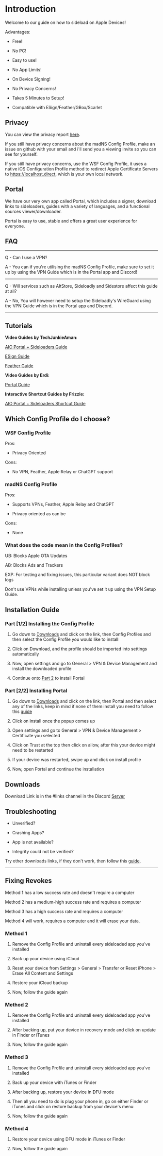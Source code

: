 # Introduction

Welcome to our guide on how to sideload on Apple Devices!

Advantages:

- Free!

- No PC!

- Easy to use!

- No App Limits!

- On Device Signing!

- No Privacy Concerns!

- Takes 5 Minutes to Setup!

- Compatible with ESign/Feather/GBox/Scarlet

## Privacy

You can view the privacy report [here](https://nch.pl/s/rKBAY59pNcX5bpJ/download?path=%2F&files=maDNS%20Config%20Profile%20Privacy%20Report.pdf&downloadStartSecret=5en4k2r6yuv).

If you still have privacy concerns about the madNS Config Profile, make an issue on github with your email and i'll send you a viewing invite so you can see for yourself.

If you still have privacy concerns, use the WSF Config Profile, it uses a native iOS Configuration Profile method to redirect Apple Certificate Servers to https://localhost.direct, which is your own local network.

## Portal

We have our very own app called Portal, which includes a signer, download links to sideloaders, guides with a variety of languages, and a functional sources viewer/downloader.

Portal is easy to use, stable and offers a great user experience for everyone.

## FAQ

---

Q - Can I use a VPN?

A - You can if you're utilising the madNS Config Profile, make sure to set it up by using the VPN Guide which is in the Portal app and Discord!

---

Q - Will services such as AltStore, Sideloadly and Sidestore affect this guide at all?

A - No, You will however need to setup the Sideloadly's WireGuard using the VPN Guide which is in the Portal app and Discord.

---

## Tutorials

**Video Guides by TechJunkieAman:**

[AIO Portal + Sideloaders Guide](https://www.youtube.com/watch?v=OysjLfxNu_g)

[ESign Guide](https://www.youtube.com/watch?v=MwKJjGlXni0)

[Feather Guide](https://www.youtube.com/watch?v=8DiBMAdLMiY)

**Video Guides by Erdi:**

[Portal Guide](https://youtu.be/nni_DNix490?feature=shared)

**Interactive Shortcut Guides by Frizzle:**

[AIO Portal + Sideloaders Shortcut Guide](https://routinehub.co/shortcut/21677/)

## Which Config Profile do I choose?

### WSF Config Profile

Pros:

- Privacy Oriented

Cons:

- No VPN, Feather, Apple Relay or ChatGPT support


### madNS Config Profile

Pros:

- Supports VPNs, Feather, Apple Relay and ChatGPT

- Privacy oriented as can be

Cons:

- None

### What does the code mean in the Config Profiles?

UB: Blocks Apple OTA Updates

AB: Blocks Ads and Trackers

EXP: For testing and fixing issues, this particular variant does NOT block logs

Don't use VPNs while installing unless you've set it up using the VPN Setup Guide.

## Installation Guide

### Part [1/2] Installing the Config Profile

1. Go down to [Downloads](#downloads) and click on the link, then Config Profiles and then select the Config Profile you would like to install

2. Click on Download, and the profile should be imported into settings automatically
  
3. Now, open settings and go to General > VPN & Device Management and install the downloaded profile
  
4. Continue onto [Part 2](#part-22-installing-portal) to install Portal

### Part [2/2] Installing Portal

1. Go down to [Downloads](#downloads) and click on the link, then Portal and then select any of the links, keep in mind if none of them install you need to follow this [guide](#fixing-revokes)
  
2. Click on install once the popup comes up

3. Open settings and go to General > VPN & Device Management > Certificate you selected

4. Click on Trust at the top then click on allow, after this your device might need to be restarted

5. If your device was restarted, swipe up and click on install profile

6. Now, open Portal and continue the installation

## Downloads

Download Link is in the #links channel in the Discord [Server](https://wsfteam.xyz/discord)

## Troubleshooting

- Unverified?

- Crashing Apps? 

- App is not available? 

- Integrity could not be verified? 

Try other downloads links, if they don't work, then follow this [guide](#fixing-revokes).

---

## Fixing Revokes

Method 1 has a low success rate and doesn't require a computer

Method 2 has a medium-high success rate and requires a computer

Method 3 has a high success rate and requires a computer

Method 4 will work, requires a computer and it will erase your data.

### Method 1

1. Remove the Config Profile and uninstall every sideloaded app you've installed

2. Back up your device using iCloud

3. Reset your device from Settings > General > Transfer or Reset iPhone > Erase All Content and Settings

4. Restore your iCloud backup

5. Now, follow the guide again


### Method 2

1. Remove the Config Profile and uninstall every sideloaded app you've installed
  
2. After backing up, put your device in recovery mode and click on update in Finder or iTunes
  
3. Now, follow the guide again

### Method 3

1. Remove the Config Profile and uninstall every sideloaded app you've installed
  
2. Back up your device with iTunes or Finder
  
3. After backing up, restore your device in DFU mode
  
4. Then all you need to do is plug your phone in, go on either Finder or iTunes and click on restore backup from your device's menu
  
5. Now, follow the guide again


### Method 4

1. Restore your device using DFU mode in iTunes or Finder

2. Now, follow the guide again
